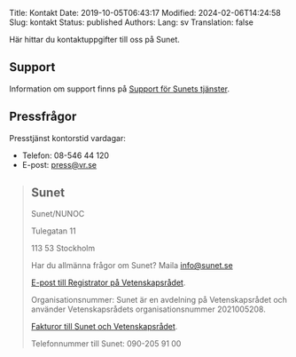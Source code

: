 Title: Kontakt
Date: 2019-10-05T06:43:17
Modified: 2024-02-06T14:24:58
Slug: kontakt
Status: published
Authors: 
Lang: sv
Translation: false

Här hittar du kontaktuppgifter till oss på Sunet.


Support
-------


Information om support finns på [Support för Sunets tjänster](/kontakt/support-for-sunets-tjanster/).


Pressfrågor
-----------


Presstjänst kontorstid vardagar:


* Telefon: 08-546 44 120
* E-post: [press@vr.se](mailto:press@vr.se)



> 
> Sunet
> -----
> 
> 
> Sunet/NUNOC  
> 
> Tulegatan 11  
> 
> 113 53 Stockholm
> 
> 
> Har du allmänna frågor om Sunet? Maila [info@sunet.se](mailto:info@sunet.se)
> 
> 
> [E-post till Registrator på Vetenskapsrådet](mailto:registrator@vr.se).
> 
> 
> Organisationsnummer: Sunet är en avdelning på Vetenskapsrådet och använder Vetenskapsrådets organisationsnummer 2021005208.
> 
> 
> [Fakturor till Sunet och Vetenskapsrådet](/kontakt/fakturering).
> 
> 
> Telefonnummer till Sunet: 090-205 91 00
> 
> 


